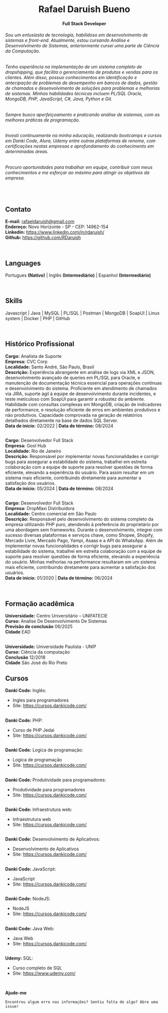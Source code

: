 <h1 align="center">Rafael Daruish Bueno</h1>
<h4 align="center">Full Stack Developer</h4>

###### Sou um entusiasta de tecnologia, habilidoso em desenvolvimento de sistemas e front-end. Atualmente, estou cursando Análise e Desenvolvimento de Sistemas, anteriormente cursei uma parte de Ciência da Computação.

###### Tenho experiência na implementação de um sistema completo de dropshipping, que facilita o gerenciamento de produtos e vendas para os clientes. Além disso, possuo conhecimentos em identificação e antecipação de problemas de desempenho em bancos de dados, gestão de chamados e desenvolvimento de soluções para problemas e melhorias de sistemas. Minhas habilidades técnicas incluem PL/SQL Oracle, MongoDB, PHP, JavaScript, C#, Java, Python e Git.

###### Sempre busco aperfeiçoamento e praticando análise de sistemas, com as melhores práticas de programação.

###### Investi continuamente na minha educação, realizando bootcamps e cursos em Danki Code, Alura, Udemy entre outras plataformas de renome, com certificações nestas empresas e aprofundamento do conhecimento em determinadas áreas.

###### Procuro oportunidades para trabalhar em equipe, contribuir com meus conhecimentos e me esforçar ao máximo para atingir os objetivos da empresa.
<br>

## Contato
  **E-mail:** rafaeldaruish@gmail.com <br>
  **Endereço:** Novo Horizonte - SP - CEP: 14962-154 <br>
  **Linkedin:** <a href="https://www.linkedin.com/in/rdaruish/">https://www.linkedin.com/in/rdaruish/</a> <br>
  **Github:**   <a href="https://github.com/RDaruish"> https://github.com/RDaruish </a>


<br>

## Languages
Portugues **(Nativo)** |
Inglês **(Intermediário)** | 
Espanhol **(Intermediário)**

<br>

## Skills
Javascript |
Java | 
MySQL | 
PL/SQL | 
Postman |
MongoDB |
SoapUI |
Linux system |
Docker |
PHP |
GitHub

<br>

## Histórico Profissional
**Cargo:** Analista de Suporte <br>
**Empresa:** CVC Corp <br>
**Localidade:** Santo André, São Paulo, Brasil <br>
**Descrição:** Experiência abrangente em análise de logs via XML e JSON, desenvolvimento avançado de queries em PL/SQL para Oracle, e manutenção de documentação técnica essencial para operações contínuas e desenvolvimento do sistema. Proficiente em atendimento de chamados via JIRA, suporte ágil à equipe de desenvolvimento durante incidentes, e teste meticuloso com SoapUI para garantir a robustez do ambiente. Habilidade com consultas complexas em MongoDB, criação de indicadores de performance, e resolução eficiente de erros em ambientes produtivos e não produtivos. Capacidade comprovada na geração de relatórios detalhados diretamente na base de dados SQL Server.<br>
**Data de início:** 02/2022 | **Data de término:** 08/2024 

## 
**Cargo:** Desenvolvedor Full Stack <br>
**Empresa:** Gool Hub<br>
**Localidade:** Rio de Janeiro <br>
**Descrição:** Responsável por implementar novas funcionalidades e corrigir bugs para assegurar a estabilidade do sistema, trabalhei em estreita colaboração com a equipe de suporte para resolver questões de forma eficiente, elevando a experiência do usuário. Para assim resultar em um sistema mais eficiente, contribuindo diretamente para aumentar a satisfação dos usuários. <br>
**Data de início:** 05/2024 | **Data de término:** 08/2024


##
**Cargo:** Desenvolvedor Full Stack <br>
**Empresa:** DropMaxi Distribuidora <br>
**Localidade:** Centro comercial em São Paulo <br>
**Descrição:** Responsável pelo desenvolvimento do sistema completo da empresa utilizando PHP puro, atendendo à preferência do proprietário por uma abordagem sem frameworks. Durante o desenvolvimento, integrei com sucesso diversas plataformas e serviços chave, como Shopee, Shopify, Mercado Livre, Mercado Pago, Yampi, Asaas e a API do WhatsApp. Além de implementar novas funcionalidades e corrigir bugs para assegurar a estabilidade do sistema, trabalhei em estreita colaboração com a equipe de suporte para resolver questões de forma eficiente, elevando a experiência do usuário. Minhas melhorias na performance resultaram em um sistema mais eficiente, contribuindo diretamente para aumentar a satisfação dos usuários. <br>
**Data de início:** 01/2020 | **Data de término:** 06/2024 

<br>


## Formação acadêmica 
**Universidade:** Centro Universitário – UNIFATECIE <br>
**Curso:** Analise De Desenvolvimento De Sistemas <br>
**Previsão de conclusão** 06/2025 <br>
**Cidade** EAD <br>

##
**Universidade:** Universidade Paulista - UNIP <br>
**Curso:** Ciência da computação <br>
**Conclusão** 12/2018 <br>
**Cidade** São José do Rio Preto <br>

## Cursos
**Danki Code:** Inglês:
 * Ingles para programadores
 * Site: https://cursos.dankicode.com/

 ##

 **Danki Code:** PHP:
 * Curso de PHP Jedai
 * Site: https://cursos.dankicode.com/

 ##

 **Danki Code:** Logica de programação:
 * Logica de programação
 * Site: https://cursos.dankicode.com/

 ##

 **Danki Code:** Produtividade para programadores:
 * Produtividade para programadores
 * Site: https://cursos.dankicode.com/

 ##

 **Danki Code:** Infraestrutura web:
 * Infraestrutura web
 * Site: https://cursos.dankicode.com/

 ##

 **Danki Code:** Desenvolvimento de Aplicativos:
 * Desenvolvimento de Aplicativos
 * Site: https://cursos.dankicode.com/

 ##

 **Danki Code:** JavaScript:
 * JavaScript
 * Site: https://cursos.dankicode.com/
   
 ##

 **Danki Code:** NodeJS:
 * NodeJS
 * Site: https://cursos.dankicode.com/

 ##

 **Danki Code:** Java Web:
 * Java Web
 * Site: https://cursos.dankicode.com/

 ##

 **Udemy:** SQL:
 * Curso completo de SQL
 * Site: https://www.udemy.com/

<br>

**Ajude-me**
```
Encontrou algum erro nas informações? Sentiu falta de algo? Abre uma issue!
```
